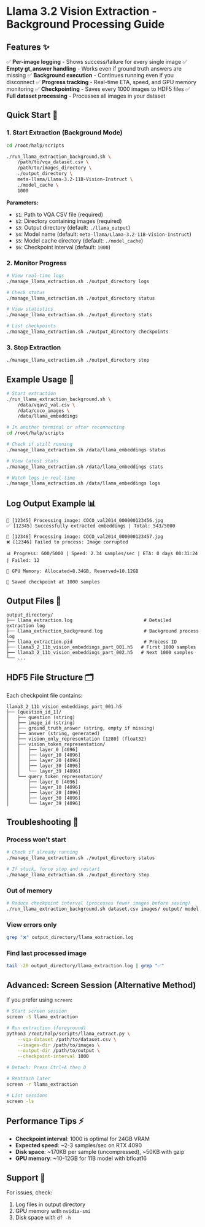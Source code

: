 # Llama 3.2 Vision Extraction - Background Processing Guide

## Features ✨

✅ **Per-image logging** - Shows success/failure for every single image
✅ **Empty gt_answer handling** - Works even if ground truth answers are missing
✅ **Background execution** - Continues running even if you disconnect
✅ **Progress tracking** - Real-time ETA, speed, and GPU memory monitoring
✅ **Checkpointing** - Saves every 1000 images to HDF5 files
✅ **Full dataset processing** - Processes all images in your dataset

## Quick Start 🚀

### 1. Start Extraction (Background Mode)

```bash
cd /root/halp/scripts

./run_llama_extraction_background.sh \
    /path/to/vqa_dataset.csv \
    /path/to/images_directory \
    ./output_directory \
    meta-llama/Llama-3.2-11B-Vision-Instruct \
    ./model_cache \
    1000
```

**Parameters:**
- `$1`: Path to VQA CSV file (required)
- `$2`: Directory containing images (required)
- `$3`: Output directory (default: `./llama_output`)
- `$4`: Model name (default: `meta-llama/Llama-3.2-11B-Vision-Instruct`)
- `$5`: Model cache directory (default: `./model_cache`)
- `$6`: Checkpoint interval (default: `1000`)

### 2. Monitor Progress

```bash
# View real-time logs
./manage_llama_extraction.sh ./output_directory logs

# Check status
./manage_llama_extraction.sh ./output_directory status

# View statistics
./manage_llama_extraction.sh ./output_directory stats

# List checkpoints
./manage_llama_extraction.sh ./output_directory checkpoints
```

### 3. Stop Extraction

```bash
./manage_llama_extraction.sh ./output_directory stop
```

## Example Usage 📝

```bash
# Start extraction
./run_llama_extraction_background.sh \
    /data/vqav2_val.csv \
    /data/coco_images \
    /data/llama_embeddings

# In another terminal or after reconnecting
cd /root/halp/scripts

# Check if still running
./manage_llama_extraction.sh /data/llama_embeddings status

# View latest stats
./manage_llama_extraction.sh /data/llama_embeddings stats

# Watch logs in real-time
./manage_llama_extraction.sh /data/llama_embeddings logs
```

## Log Output Example 📊

```
🔄 [12345] Processing image: COCO_val2014_000000123456.jpg
✅ [12345] Successfully extracted embeddings | Total: 543/5000

🔄 [12346] Processing image: COCO_val2014_000000123457.jpg
❌ [12346] Failed to process: Image corrupted

📊 Progress: 600/5000 | Speed: 2.34 samples/sec | ETA: 0 days 00:31:24 | Failed: 12

💾 GPU Memory: Allocated=8.34GB, Reserved=10.12GB

💾 Saved checkpoint at 1000 samples
```

## Output Files 📁

```
output_directory/
├── llama_extraction.log                          # Detailed extraction log
├── llama_extraction_background.log               # Background process log
├── llama_extraction.pid                          # Process ID
├── llama3_2_11b_vision_embeddings_part_001.h5   # First 1000 samples
├── llama3_2_11b_vision_embeddings_part_002.h5   # Next 1000 samples
└── ...
```

## HDF5 File Structure 🗂️

Each checkpoint file contains:

```
llama3_2_11b_vision_embeddings_part_001.h5
├── [question_id_1]/
│   ├── question (string)
│   ├── image_id (string)
│   ├── ground_truth_answer (string, empty if missing)
│   ├── answer (string, generated)
│   ├── vision_only_representation [1280] (float32)
│   ├── vision_token_representation/
│   │   ├── layer_0 [4096]
│   │   ├── layer_10 [4096]
│   │   ├── layer_20 [4096]
│   │   ├── layer_30 [4096]
│   │   └── layer_39 [4096]
│   └── query_token_representation/
│       ├── layer_0 [4096]
│       ├── layer_10 [4096]
│       ├── layer_20 [4096]
│       ├── layer_30 [4096]
│       └── layer_39 [4096]
```

## Troubleshooting 🔧

### Process won't start
```bash
# Check if already running
./manage_llama_extraction.sh ./output_directory status

# If stuck, force stop and restart
./manage_llama_extraction.sh ./output_directory stop
```

### Out of memory
```bash
# Reduce checkpoint interval (processes fewer images before saving)
./run_llama_extraction_background.sh dataset.csv images/ output/ model cache 500
```

### View errors only
```bash
grep "❌" output_directory/llama_extraction.log
```

### Find last processed image
```bash
tail -20 output_directory/llama_extraction.log | grep "✅"
```

## Advanced: Screen Session (Alternative Method)

If you prefer using `screen`:

```bash
# Start screen session
screen -S llama_extraction

# Run extraction (foreground)
python3 /root/halp/scripts/llama_extract.py \
    --vqa-dataset /path/to/dataset.csv \
    --images-dir /path/to/images \
    --output-dir /path/to/output \
    --checkpoint-interval 1000

# Detach: Press Ctrl+A then D

# Reattach later
screen -r llama_extraction

# List sessions
screen -ls
```

## Performance Tips ⚡

- **Checkpoint interval**: 1000 is optimal for 24GB VRAM
- **Expected speed**: ~2-3 samples/sec on RTX 4090
- **Disk space**: ~170KB per sample (uncompressed), ~50KB with gzip
- **GPU memory**: ~10-12GB for 11B model with bfloat16

## Support 💬

For issues, check:
1. Log files in output directory
2. GPU memory with `nvidia-smi`
3. Disk space with `df -h`
